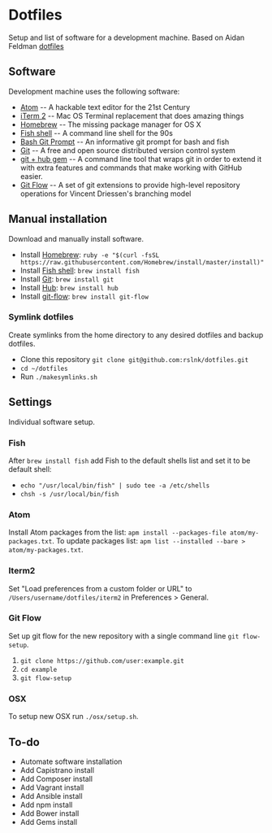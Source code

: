 # Dotfiles

Setup and list of software for a development machine. Based on Aidan Feldman [dotfiles](https://github.com/afeld/dotfiles)

## Software

Development machine uses the following software:

- [Atom](https://atom.io) -- A hackable text editor for the 21st Century
- [iTerm 2](https://www.iterm2.com) -- Mac OS Terminal replacement that does amazing things
- [Homebrew](http://brew.sh) -- The missing package manager for OS X
- [Fish shell](https://github.com/fish-shell/fish-shell) -- A command line shell for the 90s
- [Bash Git Prompt](https://github.com/magicmonty/bash-git-prompt) -- An informative git prompt for bash and fish
- [Git](http://git-scm.com) -- A free and open source distributed version control system
- [git + hub gem](https://github.com/github/hub) -- A command line tool that wraps git in order to extend it with extra features and commands that make working with GitHub easier.
- [Git Flow](http://danielkummer.github.io/git-flow-cheatsheet) -- A set of git extensions to provide high-level repository operations for Vincent Driessen's branching model

## Manual installation

Download and manually install software.

- Install [Homebrew](http://brew.sh): `ruby -e "$(curl -fsSL https://raw.githubusercontent.com/Homebrew/install/master/install)"`
- Install [Fish shell](https://github.com/fish-shell/fish-shell): `brew install fish`
- Install [Git](http://git-scm.com/downloads): `brew install git`
- Install [Hub](https://github.com/github/hub): `brew install hub`
- Install [git-flow](http://danielkummer.github.io/git-flow-cheatsheet): `brew install git-flow`

### Symlink dotfiles

Create symlinks from the home directory to any desired dotfiles and backup dotfiles.

- Clone this repository `git clone git@github.com:rslnk/dotfiles.git`
- `cd ~/dotfiles`
- Run `./makesymlinks.sh`

## Settings

Individual software setup.

### Fish

After `brew install fish` add Fish to the default shells list and set it to be default shell:

- `echo "/usr/local/bin/fish" | sudo tee -a /etc/shells`
- `chsh -s /usr/local/bin/fish`

### Atom

Install Atom packages from the list: `apm install --packages-file atom/my-packages.txt`. To update packages list: `apm list --installed --bare > atom/my-packages.txt`.

### Iterm2

Set "Load preferences from a custom folder or URL" to `/Users/username/dotfiles/iterm2` in Preferences > General.

### Git Flow

Set up git flow for the new repository with a single command line `git flow-setup`.
1. `git clone https://github.com/user:example.git`
2. `cd example`
3. `git flow-setup`

### OSX

To setup new OSX run `./osx/setup.sh`.

<!-- ### Automatic installation
To-do: move towards one-liner setup of a development machine
- Clone this repository `git clone git@github.com:rslnk/dotfiles.git`
- `cd ~/dotfiles`
- Run `./init.sh` -->

## To-do

- Automate software installation
- Add Capistrano install
- Add Composer install
- Add Vagrant install
- Add Ansible install
- Add npm install
- Add Bower install
- Add Gems install
